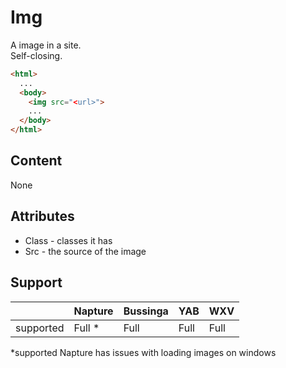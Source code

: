 # Img
A image in a site.\
Self-closing.

```html
<html>
  ...
  <body>
    <img src="<url>">
    ...
  </body>
</html>
```

## Content
None

## Attributes
- Class - classes it has
- Src - the source of the image

## Support

|           | Napture | Bussinga | YAB  | WXV  |
| --------- | ------- | -------- | ---- | ---- |
| supported | Full *  | Full     | Full | Full |

*supported Napture has issues with loading images on windows